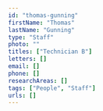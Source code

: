 ```yaml
---
id: "thomas-gunning"
firstName: "Thomas"
lastName: "Gunning"
type: "Staff"
photo: ""
titles: ["Technician B"]
letters: []
email: []
phone: []
researchAreas: []
tags: ["People", "Staff"]
urls: []
---
```

